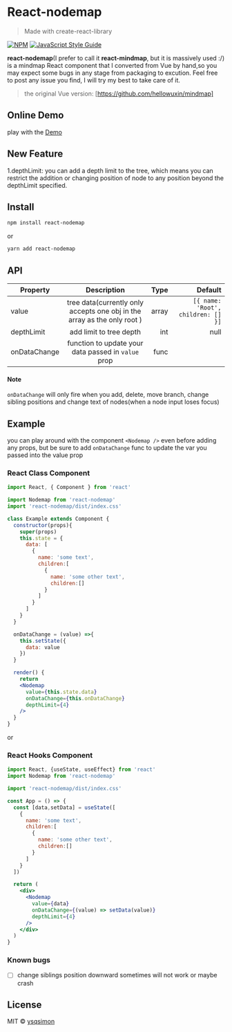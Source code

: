 # React-nodemap

> Made with create-react-library

[![NPM](https://img.shields.io/npm/v/react-nodemap.svg)](https://www.npmjs.com/package/react-nodemap) [![JavaScript Style Guide](https://img.shields.io/badge/code_style-standard-brightgreen.svg)](https://standardjs.com)

**react-nodemap**(I prefer to call it **react-mindmap**, but it is massively used :/) is a mindmap React component that I converted from Vue by hand,so you may expect some bugs in any stage from packaging to excution. Feel free to post any issue you find, I will try my best to take care of it.
>the original Vue version: [https://github.com/hellowuxin/mindmap]

## Online Demo
play with the [Demo](https://ysqsimon.github.io/react-nodemap/)

## New Feature
1.depthLimit: you can add a depth limit to the tree, which means you can restrict the addition or changing position of node to any position beyond the depthLimit specified.

## Install

```bash
npm install react-nodemap
```
or
```bash
yarn add react-nodemap
```

## API
| Property      | Description   | Type  | Default |
| ------------- |:-------------:| -----:| -------:|
| value         | tree data(currently only accepts one obj in the array as the only root )  | array | `[{ name: 'Root', children: [] }]` |
| depthLimit    | add limit to tree depth  | int | null |
| onDataChange  | function to update your data passed in `value` prop   |  func | |

#### Note
`onDataChange` will only fire when you add, delete, move branch, change sibling positions and change text of nodes(when a node input loses focus)

## Example
you can play around with the component `<Nodemap />` even before adding any props, but be sure to add `onDataChange` func to update the var you passed into the value prop
### React Class Component
```jsx
import React, { Component } from 'react'

import Nodemap from 'react-nodemap'
import 'react-nodemap/dist/index.css'

class Example extends Component {
  constructor(props){
    super(props)
    this.state = {
      data: [
        {
          name: 'some text',
          children:[ 
            {
              name: 'some other text',
              children:[]
            }
          ]
        }
      ]
    }
  }

  onDataChange = (value) =>{
    this.setState({
      data: value
    })
  }

  render() {
    return 
    <Nodemap 
      value={this.state.data} 
      onDataChange={this.onDataChange}
      depthLimit={4}
    />
  }
}
```
or
### React Hooks Component

```jsx
import React, {useState, useEffect} from 'react'
import Nodemap from 'react-nodemap'

import 'react-nodemap/dist/index.css'

const App = () => {
  const [data,setData] = useState([
    {
      name: 'some text',
      children:[ 
        {
          name: 'some other text',
          children:[]
        }
      ]
    }
  ])

  return (
    <div>
      <Nodemap 
        value={data} 
        onDataChange={(value) => setData(value)}
        depthLimit={4}
      />
    </div>
  )
}
```

### Known bugs
- [ ] change siblings position downward sometimes will not work or maybe crash

## License

MIT © [ysqsimon](https://github.com/ysqsimon)
